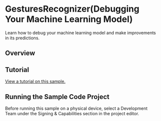 # GesturesRecognizer(Debugging Your Machine Learning Model)

Learn how to debug your machine learning model and make improvements in its predictions.

## Overview



## Tutorial

[View a tutorial on this sample.](doc://com.apple.documentation/tutorials/sample-apps/GetStartedwithMachineLearning-DebugMLModel)

## Running the Sample Code Project

Before running this sample on a physical device, select a Development Team under the Signing & Capabilities section in the project editor.